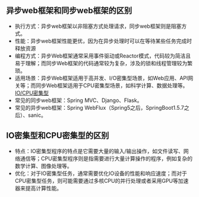 ## <a id=syncweb>异步web框架和同步web框架的区别</a>
* 执行方式：异步web框架以非阻塞方式处理请求，同步web框架则是阻塞方式。
* 性能：异步web框架性能更优，因为在异步处理时可以在等待某些任务完成时释放资源
* 编程方式：异步Web框架通常采用事件驱动或Reactor模式，代码较为简洁且易于理解；而同步Web框架的代码通常较为复杂，涉及的锁和线程管理较为繁琐。
* 适用场景：异步Web框架适用于高并发、I/O密集型场景，如Web应用、API网关等；而同步Web框架适用于CPU密集型场景，如科学计算、数据处理等。[IO/CPU密集型](#iocpu)
* 常见的同步web框架：Spring MVC、Django、Flask。
* 常见的异步web框架：Spring WebFlux（Spring5之后，SpringBoot1.5.7之后）、sanic。
## <a id=iocpu>IO密集型和CPU密集型的区别</a>
* 特点：IO密集型程序的特点是它需要大量的输入/输出操作，如文件读写、网络通信等；CPU密集型程序则是指需要进行大量计算操作的程序，例如复杂的数学计算、图像处理等。
* 优化：对于IO密集型任务，通常需要优化IO设备的性能和响应速度；而对于CPU密集型任务，则可能需要通过多核CPU的并行处理或者采用GPU等加速器来提高计算性能。
